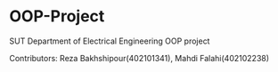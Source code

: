 # OOP-Project

SUT Department of Electrical Engineering OOP project

Contributors: Reza Bakhshipour(402101341), Mahdi Falahi(402102238)
